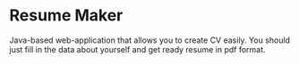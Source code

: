 # Resume Maker
Java-based web-application that allows you to create CV easily. You should just fill in the data about yourself and get ready resume in pdf format.
